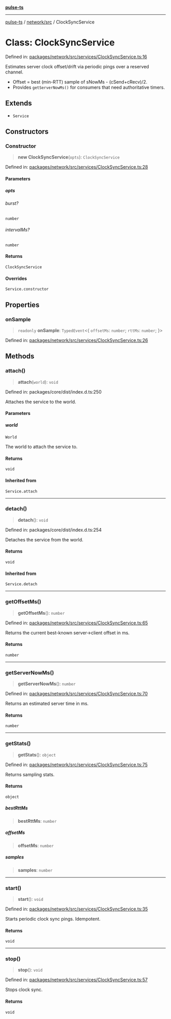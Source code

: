 [**pulse-ts**](../../../README.md)

***

[pulse-ts](../../../README.md) / [network/src](../README.md) / ClockSyncService

# Class: ClockSyncService

Defined in: [packages/network/src/services/ClockSyncService.ts:16](https://github.com/jlehett/pulse-ts/blob/4869ef2c4af7bf37d31e2edd2d6d1ba148133fb2/packages/network/src/services/ClockSyncService.ts#L16)

Estimates server clock offset/drift via periodic pings over a reserved channel.

- Offset = best (min-RTT) sample of sNowMs - (cSend+cRecv)/2.
- Provides `getServerNowMs()` for consumers that need authoritative timers.

## Extends

- `Service`

## Constructors

### Constructor

> **new ClockSyncService**(`opts`): `ClockSyncService`

Defined in: [packages/network/src/services/ClockSyncService.ts:28](https://github.com/jlehett/pulse-ts/blob/4869ef2c4af7bf37d31e2edd2d6d1ba148133fb2/packages/network/src/services/ClockSyncService.ts#L28)

#### Parameters

##### opts

###### burst?

`number`

###### intervalMs?

`number`

#### Returns

`ClockSyncService`

#### Overrides

`Service.constructor`

## Properties

### onSample

> `readonly` **onSample**: `TypedEvent`\<\{ `offsetMs`: `number`; `rttMs`: `number`; \}\>

Defined in: [packages/network/src/services/ClockSyncService.ts:26](https://github.com/jlehett/pulse-ts/blob/4869ef2c4af7bf37d31e2edd2d6d1ba148133fb2/packages/network/src/services/ClockSyncService.ts#L26)

## Methods

### attach()

> **attach**(`world`): `void`

Defined in: packages/core/dist/index.d.ts:250

Attaches the service to the world.

#### Parameters

##### world

`World`

The world to attach the service to.

#### Returns

`void`

#### Inherited from

`Service.attach`

***

### detach()

> **detach**(): `void`

Defined in: packages/core/dist/index.d.ts:254

Detaches the service from the world.

#### Returns

`void`

#### Inherited from

`Service.detach`

***

### getOffsetMs()

> **getOffsetMs**(): `number`

Defined in: [packages/network/src/services/ClockSyncService.ts:65](https://github.com/jlehett/pulse-ts/blob/4869ef2c4af7bf37d31e2edd2d6d1ba148133fb2/packages/network/src/services/ClockSyncService.ts#L65)

Returns the current best-known server->client offset in ms.

#### Returns

`number`

***

### getServerNowMs()

> **getServerNowMs**(): `number`

Defined in: [packages/network/src/services/ClockSyncService.ts:70](https://github.com/jlehett/pulse-ts/blob/4869ef2c4af7bf37d31e2edd2d6d1ba148133fb2/packages/network/src/services/ClockSyncService.ts#L70)

Returns an estimated server time in ms.

#### Returns

`number`

***

### getStats()

> **getStats**(): `object`

Defined in: [packages/network/src/services/ClockSyncService.ts:75](https://github.com/jlehett/pulse-ts/blob/4869ef2c4af7bf37d31e2edd2d6d1ba148133fb2/packages/network/src/services/ClockSyncService.ts#L75)

Returns sampling stats.

#### Returns

`object`

##### bestRttMs

> **bestRttMs**: `number`

##### offsetMs

> **offsetMs**: `number`

##### samples

> **samples**: `number`

***

### start()

> **start**(): `void`

Defined in: [packages/network/src/services/ClockSyncService.ts:35](https://github.com/jlehett/pulse-ts/blob/4869ef2c4af7bf37d31e2edd2d6d1ba148133fb2/packages/network/src/services/ClockSyncService.ts#L35)

Starts periodic clock sync pings. Idempotent.

#### Returns

`void`

***

### stop()

> **stop**(): `void`

Defined in: [packages/network/src/services/ClockSyncService.ts:57](https://github.com/jlehett/pulse-ts/blob/4869ef2c4af7bf37d31e2edd2d6d1ba148133fb2/packages/network/src/services/ClockSyncService.ts#L57)

Stops clock sync.

#### Returns

`void`
